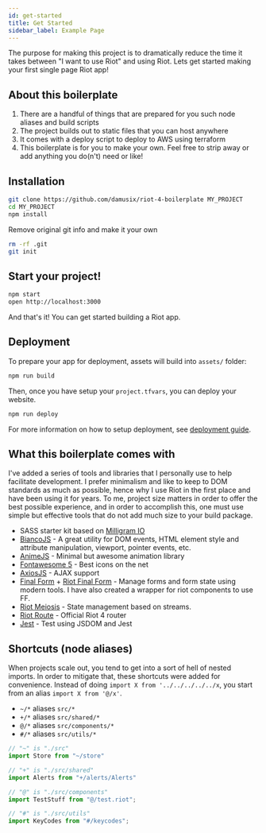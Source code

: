 ```yaml
---
id: get-started
title: Get Started
sidebar_label: Example Page
---
```


The purpose for making this project is to dramatically reduce the time it takes between "I want to use Riot" and using Riot. Lets get started making your first single page Riot app!

## About this boilerplate

1. There are a handful of things that are prepared for you such node aliases and build scripts
1. The project builds out to static files that you can host anywhere
1. It comes with a deploy script to deploy to AWS using terraform
1. This boilerplate is for you to make your own. Feel free to strip away or add anything you do(n't) need or like!

## Installation

``` bash
git clone https://github.com/damusix/riot-4-boilerplate MY_PROJECT
cd MY_PROJECT
npm install
```

Remove original git info and make it your own
``` bash
rm -rf .git
git init
```

## Start your project!
``` bash
npm start
open http://localhost:3000
```

And that's it! You can get started building a Riot app.


## Deployment

To prepare your app for deployment, assets will build into `assets/` folder:

``` bash
npm run build
```

Then, once you have setup your `project.tfvars`, you can deploy your website.

``` bash
npm run deploy
```

For more information on how to setup deployment, see [deployment guide](deployment.md).


## What this boilerplate comes with

I've added a series of tools and libraries that I personally use to help facilitate development. I prefer minimalism and like to keep to DOM standards as much as possible, hence why I use Riot in the first place and have been using it for years. To me, project size matters in order to offer the best possible experience, and in order to accomplish this, one must use simple but effective tools that do not add much size to your build package.

- SASS starter kit based on [Milligram IO](http://milligram.io)
- [BiancoJS](https://github.com/biancojs/bianco) - A great utility for DOM events, HTML element style and attribute manipulation, viewport, pointer events, etc.
- [AnimeJS](https://animejs.com) - Minimal but awesome animation library
- [Fontawesome 5](http://fontawesome.io) - Best icons on the net
- [AxiosJS](https://github.com/axios/axios) - AJAX support
- [Final Form](https://final-form.org/) + [Riot Final Form](https://github.com/damusix/riot-final-form) - Manage forms and form state using modern tools. I have also created a wrapper for riot components to use FF.
- [Riot Meiosis](https://github.com/damusix/riot-meiosis) - State management based on streams.
- [Riot Route]((https://github.com/riot/route/tree/dev).) - Official Riot 4 router
- [Jest](https://jestjs.io/) - Test using JSDOM and Jest


## Shortcuts (node aliases)

When projects scale out, you tend to get into a sort of hell of nested imports. In order to mitigate that, these shortcuts were added for convenience. Instead of doing `import X from '../../../../../x`, you start from an alias `import X from '@/x'`.

- `~/*` aliases `src/*`
- `+/*` aliases `src/shared/*`
- `@/*` aliases `src/components/*`
- `#/*` aliases `src/utils/*`

```js
// "~" is "./src"
import Store from "~/store"

// "+" is "./src/shared"
import Alerts from "+/alerts/Alerts"

// "@" is "./src/components"
import TestStuff from "@/test.riot";

// "#" is "./src/utils"
import KeyCodes from "#/keycodes";
```